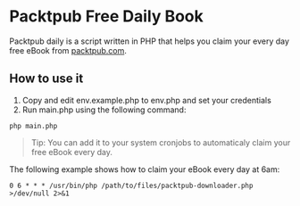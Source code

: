 Packtpub Free Daily Book
=================================

Packtpub daily is a script written in PHP that helps you claim your every day free eBook from [packtpub.com](https://www.packtpub.com/packt/offers/free-learning).

## How to use it
1. Copy and edit env.example.php to env.php and set your credentials
2. Run main.php using the following command:
```
php main.php
```
> Tip: You can add it to your system cronjobs to automaticaly claim your free eBook every day.

The following example shows how to claim your eBook every day at 6am:

```
0 6 * * * /usr/bin/php /path/to/files/packtpub-downloader.php >/dev/null 2>&1